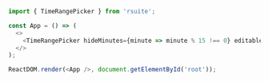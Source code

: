 <!--start-code-->

```js
import { TimeRangePicker } from 'rsuite';

const App = () => (
  <>
    <TimeRangePicker hideMinutes={minute => minute % 15 !== 0} editable={false} />
  </>
);

ReactDOM.render(<App />, document.getElementById('root'));
```

<!--end-code-->
